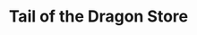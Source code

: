 ---
title: "Tail of the Dragon Store"
url: /robbinsville/tail-of-the-dragon-store/
shop: clothes
---